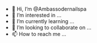 - 👋 Hi, I’m @Ambassodernailspa
- 👀 I’m interested in ...
- 🌱 I’m currently learning ...
- 💞️ I’m looking to collaborate on ...
- 📫 How to reach me ...

<!---
Ambassodernailspa/Ambassodernailspa is a ✨ special ✨ repository because its `README.md` (this file) appears on your GitHub profile.
You can click the Preview link to take a look at your changes.
--->
